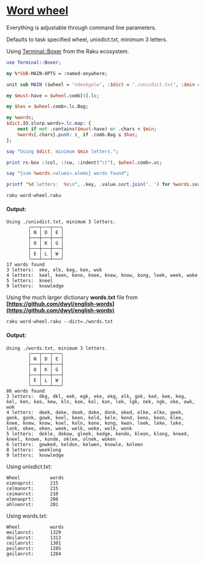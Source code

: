 [1]: https://rosettacode.org/wiki/Word_wheel

# [Word wheel][1]

Everything is adjustable through command line parameters.



Defaults to task specified wheel, unixdict.txt, minimum 3 letters.



Using [Terminal::Boxer](https://modules.raku.org/search/?q=Terminal%3A%3ABoxer) from the Raku ecosystem.

```perl
use Terminal::Boxer;

my %*SUB-MAIN-OPTS = :named-anywhere;

unit sub MAIN ($wheel = 'ndeokgelw', :$dict = './unixdict.txt', :$min = 3);

my $must-have = $wheel.comb[4].lc;

my $has = $wheel.comb».lc.Bag;

my %words;
$dict.IO.slurp.words».lc.map: {
    next if not .contains($must-have) or .chars < $min;
    %words{.chars}.push: $_ if .comb.Bag ⊆ $has;
};

say "Using $dict, minimum $min letters.";

print rs-box :3col, :3cw, :indent("\t"), $wheel.comb».uc;

say "{sum %words.values».elems} words found";

printf "%d letters:  %s\n", .key, .value.sort.join(', ') for %words.sort;
```
```text
raku word-wheel.raku
```

#### Output:
```
Using ./unixdict.txt, minimum 3 letters.
        ╭───┬───┬───╮
        │ N │ D │ E │
        ├───┼───┼───┤
        │ O │ K │ G │
        ├───┼───┼───┤
        │ E │ L │ W │
        ╰───┴───┴───╯
17 words found
3 letters:  eke, elk, keg, ken, wok
4 letters:  keel, keen, keno, knee, knew, know, kong, leek, week, woke
5 letters:  kneel
9 letters:  knowledge
```


Using the much larger dictionary **words.txt** file from **[https://github.com/dwyl/english-words](https://github.com/dwyl/english-words)**

```text
raku word-wheel.raku --dict=./words.txt
```

#### Output:
```
Using ./words.txt, minimum 3 letters.
        ╭───┬───┬───╮
        │ N │ D │ E │
        ├───┼───┼───┤
        │ O │ K │ G │
        ├───┼───┼───┤
        │ E │ L │ W │
        ╰───┴───┴───╯
86 words found
3 letters:  dkg, dkl, eek, egk, eke, ekg, elk, gok, ked, kee, keg, kel, ken, keo, kew, kln, koe, kol, kon, lek, lgk, nek, ngk, oke, owk, wok
4 letters:  deek, deke, doek, doke, donk, eked, elke, elko, geek, genk, gonk, gowk, keel, keen, keld, kele, kend, keno, keon, klee, knee, knew, know, koel, koln, kone, kong, kwon, leek, leke, loke, lonk, okee, oken, week, welk, woke, wolk, wonk
5 letters:  dekle, dekow, gleek, kedge, kendo, kleon, klong, kneed, kneel, knowe, konde, oklee, olnek, woken
6 letters:  gowked, keldon, kelwen, knowle, koleen
8 letters:  weeklong
9 letters:  knowledge
```


Using unixdict.txt:


```
Wheel           words
eimnaprst:      215
celmanort:      215
ceimanrst:      210
elmnaoprt:      208
ahlneorst:      201
```


Using words.txt:


```
Wheel           words
meilanrst:      1329
deilanrst:      1313
ceilanrst:      1301
peilanrst:      1285
geilanrst:      1284
```
